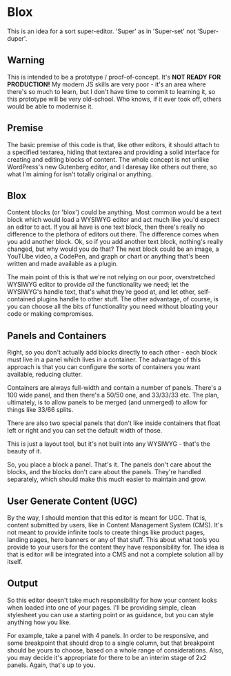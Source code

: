 Blox
====

This is an idea for a sort super-editor. 'Super' as in 'Super-set' not 'Super-duper'.

Warning
-------

This is intended to be a prototype / proof-of-concept. It's **NOT READY FOR PRODUCTION!**
My modern JS skills are very poor - it's an area where there's so much to learn, but I don't have time to commit to learning it, so this prototype will be very old-school. Who knows, if it ever took off, others would be able to modernise it.

Premise
-------

The basic premise of this code is that, like other editors, it should attach to a specified textarea, hiding that textarea and providing a solid interface for creating and editing blocks of content. The whole concept is not unlike WordPress's new Gutenberg editor, and I daresay like others out there, so what I'm aiming for isn't totally original or anything.

Blox
----

Content blocks (or 'blox') could be anything. Most common would be a text block which would load a WYSIWYG editor and act much like you'd expect an editor to act. If you all have is one text block, then there's really no difference to the plethora of editors out there. The difference comes when you add another block. Ok, so if you add another text block, nothing's really changed, but why would you do that?
The next block could be an image, a YouTUbe video, a CodePen, and graph or chart or anything that's been written and made available as a plugin.

The main point of this is that we're not relying on our poor, overstretched WYSIWYG editor to provide _all_ the functionality we need; let the WYSIWYG's handle text, that's what they're good at, and let other, self-contained plugins handle to other stuff.
The other advantage, of course, is you can choose all the bits of functionality you need without bloating your code or making compromises.

Panels and Containers
---------------------

Right, so you don't actually add blocks directly to each other - each block must live in a panel which lives in a container.
The advantage of this approach is that you can configure the sorts of containers you want available, reducing clutter.

Containers are always full-width and contain a number of panels. There's a 100 wide panel, and then there's a 50/50 one, and 33/33/33 etc. The plan, ultimately, is to allow panels to be merged (and unmerged) to allow for things like 33/66 splits.

There are also two special panels that don't like inside containers that float left or right and you can set the default width of those.

This is just a layout tool, but it's not built into any WYSIWYG - that's the beauty of it.

So, you place a block a panel. That's it. The panels don't care about the blocks, and the blocks don't care about the panels. They're handled separately, which should make this much easier to maintain and grow.

User Generate Content (UGC)
---------------------------

By the way, I should mention that this editor is meant for UGC. That is, content submitted by users, like in Content Management System (CMS). It's not meant to provide infinite tools to create things like product pages, landing pages, hero banners or any of that stuff. This about what tools you provide to your users for the content they have responsibility for.
The idea is that is editor will be integrated into a CMS and not a complete solution all by itself.

Output
------

So this editor doesn't take much responsibility for how your content looks when loaded into one of your pages. I'll be providing simple, clean stylesheet you can use a starting point or as guidance, but you can style anything how you like.

For example, take a panel with 4 panels. In order to be responsive, and some breakpoint that should drop to a single column, but that breakpoint should be yours to choose, based on a whole range of considerations.
Also, you may decide it's appropriate for there to be an interim stage of 2x2 panels. Again, that's up to you.
